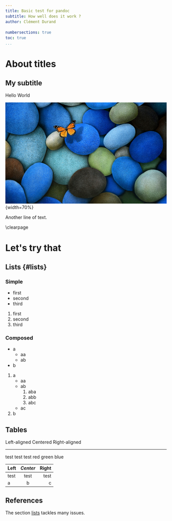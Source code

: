 ```yaml
---
title: Basic test for pandoc
subtitle: How well does it work ?
author: Clément Durand

numbersections: true
toc: true
...
```


# About titles

## My subtitle

Hello World

![A normal image](normal.jpg){width=70%}

Another line of text.

\clearpage

# Let's try that

## Lists {#lists}

### Simple

- first
- second
- third

1. first
2. second
3. third

### Composed

-   a
    -   aa
    -   ab
-   b

1.  a
    -   aa
    -   ab
        1.  aba
        1.  abb
        1.  abc
    -   ac
1.  b

## Tables

Left-aligned      Centered      Right-aligned
-------------   ------------   --------------
test            test           test
red             green          blue


| Left | *Center* | Right |
| :--- | :----:   | ----: |
| test | test     | test  |
| a    | b        | c     |

## References

The section [lists](#lists) tackles many issues.
